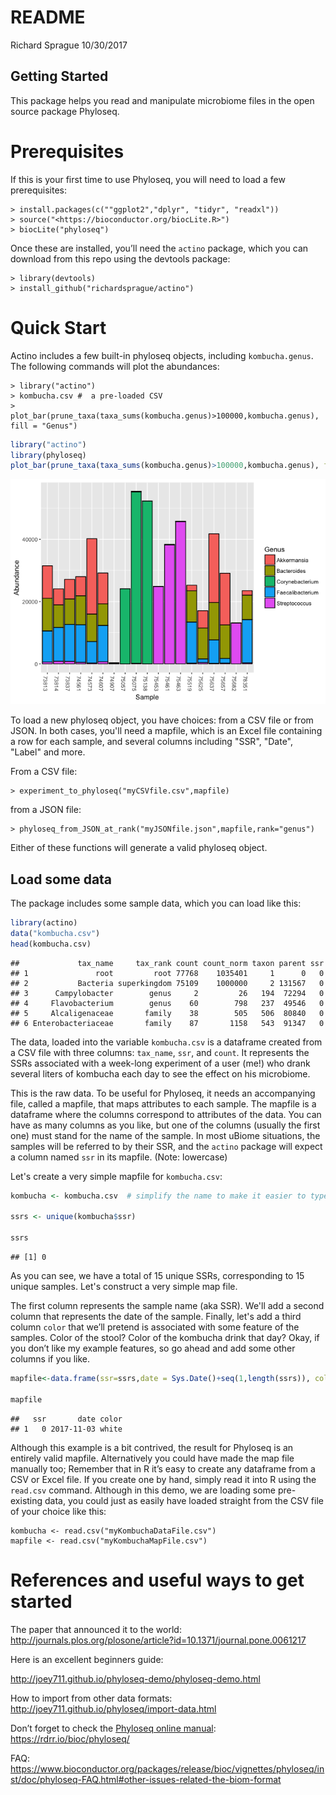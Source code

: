 README
================
Richard Sprague
10/30/2017

Getting Started
---------------

This package helps you read and manipulate microbiome files in the open source package Phyloseq.

Prerequisites
=============

If this is your first time to use Phyloseq, you will need to load a few prerequisites:

    > install.packages(c(""ggplot2","dplyr", "tidyr", "readxl"))
    > source("<https://bioconductor.org/biocLite.R>")
    > biocLite("phyloseq")

Once these are installed, you’ll need the `actino` package, which you can download from this repo using the devtools package:

    > library(devtools)
    > install_github("richardsprague/actino")

Quick Start
===========

Actino includes a few built-in phyloseq objects, including `kombucha.genus`. The following commands will plot the abundances:

    > library("actino")
    > kombucha.csv #  a pre-loaded CSV 
    > plot_bar(prune_taxa(taxa_sums(kombucha.genus)>100000,kombucha.genus), fill = "Genus")

``` r
library("actino")
library(phyloseq)
plot_bar(prune_taxa(taxa_sums(kombucha.genus)>100000,kombucha.genus), fill = "Genus")
```

![](README_files/figure-markdown_github-ascii_identifiers/plotKombucha-1.png)

To load a new phyloseq object, you have choices: from a CSV file or from JSON.  In both cases, you'll need a mapfile, which is an Excel file containing a row for each sample, and several columns including "SSR", "Date", "Label" and more.
 
 From a CSV file:

    > experiment_to_phyloseq("myCSVfile.csv",mapfile)


from a JSON file:

	> phyloseq_from_JSON_at_rank("myJSONfile.json",mapfile,rank="genus")

Either of these functions will generate a valid phyloseq object.

Load some data
--------------

The package includes some sample data, which you can load like this:

``` r
library(actino)
data("kombucha.csv")
head(kombucha.csv)
```

    ##             tax_name     tax_rank count count_norm taxon parent ssr
    ## 1               root         root 77768    1035401     1      0   0
    ## 2           Bacteria superkingdom 75109    1000000     2 131567   0
    ## 3      Campylobacter        genus     2         26   194  72294   0
    ## 4     Flavobacterium        genus    60        798   237  49546   0
    ## 5     Alcaligenaceae       family    38        505   506  80840   0
    ## 6 Enterobacteriaceae       family    87       1158   543  91347   0

The data, loaded into the variable `kombucha.csv` is a dataframe created from a CSV file with three columns: `tax_name`, `ssr`, and `count`. It represents the SSRs associated with a week-long experiment of a user (me!) who drank several liters of kombucha each day to see the effect on his microbiome.

This is the raw data. To be useful for Phyloseq, it needs an accompanying file, called a mapfile, that maps attributes to each sample. The mapfile is a dataframe where the columns correspond to attributes of the data. You can have as many columns as you like, but one of the columns (usually the first one) must stand for the name of the sample. In most uBiome situations, the samples will be referred to by their SSR, and the `actino` package will expect a column named `ssr` in its mapfile. (Note: lowercase)

Let's create a very simple mapfile for `kombucha.csv`:

``` r
kombucha <- kombucha.csv  # simplify the name to make it easier to type

ssrs <- unique(kombucha$ssr)

ssrs
```

    ## [1] 0

As you can see, we have a total of 15 unique SSRs, corresponding to 15 unique samples. Let's construct a very simple map file.

The first column represents the sample name (aka SSR). We'll add a second column that represents the date of the sample. Finally, let's add a third column `color` that we’ll pretend is associated with some feature of the samples. Color of the stool? Color of the kombucha drink that day? Okay, if you don’t like my example features, so go ahead and add some other columns if you like.

``` r
mapfile<-data.frame(ssr=ssrs,date = Sys.Date()+seq(1,length(ssrs)), color = colors()[1:length(ssrs)])

mapfile
```

    ##   ssr       date color
    ## 1   0 2017-11-03 white

Although this example is a bit contrived, the result for Phyloseq is an entirely valid mapfile. Alternatively you could have made the map file manually too; Remember that in R it’s easy to create any dataframe from a CSV or Excel file. If you create one by hand, simply read it into R using the `read.csv` command. Although in this demo, we are loading some pre-existing data, you could just as easily have loaded straight from the CSV file of your choice like this:

    kombucha <- read.csv("myKombuchaDataFile.csv")
    mapfile <- read.csv("myKombuchaMapFile.csv")

References and useful ways to get started
=========================================

The paper that announced it to the world: <http://journals.plos.org/plosone/article?id=10.1371/journal.pone.0061217>

Here is an excellent beginners guide:

<http://joey711.github.io/phyloseq-demo/phyloseq-demo.html>

How to import from other data formats: <http://joey711.github.io/phyloseq/import-data.html>

Don’t forget to check the [Phyloseq online manual](https://rdrr.io/bioc/phyloseq/): <https://rdrr.io/bioc/phyloseq/>

FAQ: <https://www.bioconductor.org/packages/release/bioc/vignettes/phyloseq/inst/doc/phyloseq-FAQ.html#other-issues-related-the-biom-format>

